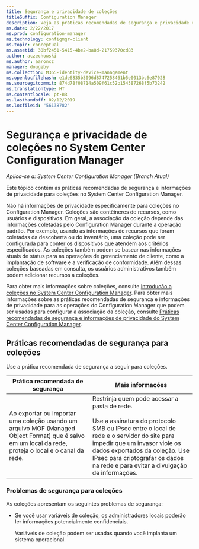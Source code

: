 ```yaml
---
title: Segurança e privacidade de coleções
titleSuffix: Configuration Manager
description: Veja as práticas recomendadas de segurança e privacidade em coleções no System Center Configuration Manager.
ms.date: 2/22/2017
ms.prod: configuration-manager
ms.technology: configmgr-client
ms.topic: conceptual
ms.assetid: 30bf2451-5415-4be2-ba8d-21759370cd83
author: aczechowski
ms.author: aaroncz
manager: dougeby
ms.collection: M365-identity-device-management
ms.openlocfilehash: e1de6835b3096d8747258461b5e0013bc6e87028
ms.sourcegitcommit: 874d78f08714a509f61c52b154387268f5b73242
ms.translationtype: HT
ms.contentlocale: pt-BR
ms.lasthandoff: 02/12/2019
ms.locfileid: "56138782"
---
```

# <a name="security-and-privacy-for-collections-in-system-center-configuration-manager"></a>Segurança e privacidade de coleções no System Center Configuration Manager

*Aplica-se a: System Center Configuration Manager (Branch Atual)*

Este tópico contém as práticas recomendadas de segurança e informações de privacidade para coleções no System Center Configuration Manager.  

 Não há informações de privacidade especificamente para coleções no Configuration Manager. Coleções são contêineres de recursos, como usuários e dispositivos. Em geral, a associação da coleção depende das informações coletadas pelo Configuration Manager durante a operação padrão. Por exemplo, usando as informações de recursos que foram coletadas da descoberta ou do inventário, uma coleção pode ser configurada para conter os dispositivos que atendem aos critérios especificados. As coleções também podem se basear nas informações atuais de status para as operações de gerenciamento de cliente, como a implantação de software e a verificação de conformidade. Além dessas coleções baseadas em consulta, os usuários administrativos também podem adicionar recursos a coleções.  

 Para obter mais informações sobre coleções, consulte [Introdução a coleções no System Center Configuration Manager](../../../../core/clients/manage/collections/introduction-to-collections.md). Para obter mais informações sobre as práticas recomendadas de segurança e informações de privacidade para as operações do Configuration Manager que podem ser usadas para configurar a associação da coleção, consulte [Práticas recomendadas de segurança e informações de privacidade do System Center Configuration Manager](../../../../core/plan-design/security/security-best-practices-and-privacy-information.md).  

## <a name="security-best-practices-for-collections"></a>Práticas recomendadas de segurança para coleções  
 Use a prática recomendada de segurança a seguir para coleções.  

|Prática recomendada de segurança|Mais informações|  
|----------------------------|----------------------|  
|Ao exportar ou importar uma coleção usando um arquivo MOF (Managed Object Format) que é salvo em um local da rede, proteja o local e o canal da rede.|Restrinja quem pode acessar a pasta de rede.<br /><br /> Use a assinatura do protocolo SMB ou IPsec entre o local de rede e o servidor do site para impedir que um invasor viole os dados exportados da coleção. Use IPsec para criptografar os dados na rede e para evitar a divulgação de informações.|  

### <a name="security-issues-for-collections"></a>Problemas de segurança para coleções  
 As coleções apresentam os seguintes problemas de segurança:  

-   Se você usar variáveis de coleção, os administradores locais poderão ler informações potencialmente confidenciais.  

     Variáveis de coleção podem ser usadas quando você implanta um sistema operacional.  
